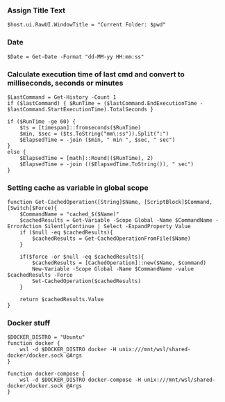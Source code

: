### Assign Title Text
`$host.ui.RawUI.WindowTitle = "Current Folder: $pwd"`

### Date
`$Date = Get-Date -Format "dd-MM-yy HH:mm:ss"`

### Calculate execution time of last cmd and convert to milliseconds, seconds or minutes
``` 
$LastCommand = Get-History -Count 1
if ($lastCommand) { $RunTime = ($lastCommand.EndExecutionTime - $lastCommand.StartExecutionTime).TotalSeconds }

if ($RunTime -ge 60) {
    $ts = [timespan]::fromseconds($RunTime)
    $min, $sec = ($ts.ToString("mm\:ss")).Split(":")
    $ElapsedTime = -join ($min, " min ", $sec, " sec")
}
else {
    $ElapsedTime = [math]::Round(($RunTime), 2)
    $ElapsedTime = -join (($ElapsedTime.ToString()), " sec")
}
```

### Setting cache as variable in global scope
```
function Get-CachedOperation([String]$Name, [ScriptBlock]$Command, [Switch]$Force){
    $CommandName = "cached_$($Name)"
    $cachedResults = Get-Variable -Scope Global -Name $CommandName -ErrorAction SilentlyContinue | Select -ExpandProperty Value
    if ($null -eq $cachedResults){
        $cachedResults = Get-CachedOperationFromFile($Name)
    }

    if($force -or $null -eq $cachedResults){
        $cachedResults = [CachedOperation]::new($Name, $command)
        New-Variable -Scope Global -Name $CommandName -value $cachedResults -Force
        Set-CachedOperation($cachedResults)
    }

    return $cachedResults.Value
}
```

### Docker stuff
```
$DOCKER_DISTRO = "Ubuntu"
function docker {
    wsl -d $DOCKER_DISTRO docker -H unix:///mnt/wsl/shared-docker/docker.sock @Args
}

function docker-compose {
    wsl -d $DOCKER_DISTRO docker-compose -H unix:///mnt/wsl/shared-docker/docker.sock @Args
}
```

